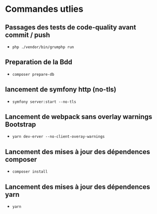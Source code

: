 # Commandes utlies

## Passages des tests de code-quality avant commit / push

-   `php ./vendor/bin/grumphp run`

## Preparation de la Bdd

-   `composer prepare-db`

## lancement de symfony http (no-tls)

-   `symfony server:start --no-tls`

## Lancement de webpack sans overlay warnings Bootstrap

-   `yarn dev-erver --no-client-overay-warnings`

## Lancement des mises à jour des dépendences composer

-   `composer install`

## Lancement des mises à jour des dépendences yarn

-   `yarn`
